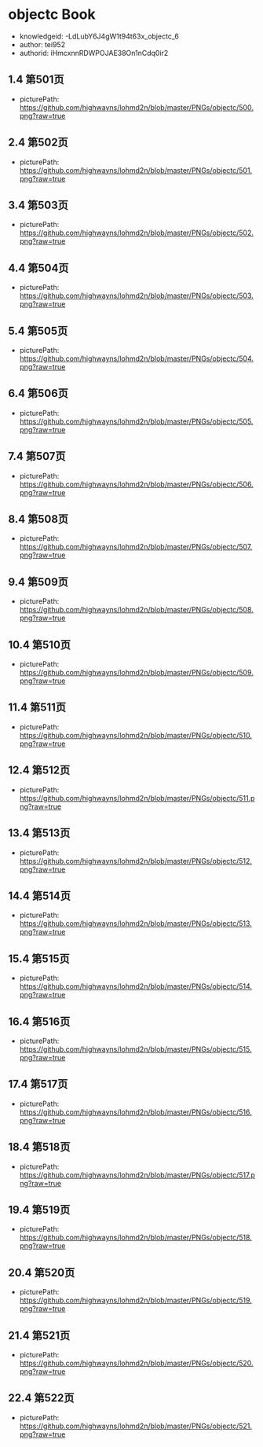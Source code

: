 objectc Book
===
* knowledgeid: -LdLubY6J4gW1t94t63x_objectc_6
* author: tei952
* authorid: iHmcxnnRDWPOJAE38On1nCdq0ir2

## 1.4 第501页
* picturePath: https://github.com/highwayns/lohmd2n/blob/master/PNGs/objectc/500.png?raw=true

## 2.4 第502页
* picturePath: https://github.com/highwayns/lohmd2n/blob/master/PNGs/objectc/501.png?raw=true

## 3.4 第503页
* picturePath: https://github.com/highwayns/lohmd2n/blob/master/PNGs/objectc/502.png?raw=true

## 4.4 第504页
* picturePath: https://github.com/highwayns/lohmd2n/blob/master/PNGs/objectc/503.png?raw=true

## 5.4 第505页
* picturePath: https://github.com/highwayns/lohmd2n/blob/master/PNGs/objectc/504.png?raw=true

## 6.4 第506页
* picturePath: https://github.com/highwayns/lohmd2n/blob/master/PNGs/objectc/505.png?raw=true

## 7.4 第507页
* picturePath: https://github.com/highwayns/lohmd2n/blob/master/PNGs/objectc/506.png?raw=true

## 8.4 第508页
* picturePath: https://github.com/highwayns/lohmd2n/blob/master/PNGs/objectc/507.png?raw=true

## 9.4 第509页
* picturePath: https://github.com/highwayns/lohmd2n/blob/master/PNGs/objectc/508.png?raw=true

## 10.4 第510页
* picturePath: https://github.com/highwayns/lohmd2n/blob/master/PNGs/objectc/509.png?raw=true

## 11.4 第511页
* picturePath: https://github.com/highwayns/lohmd2n/blob/master/PNGs/objectc/510.png?raw=true

## 12.4 第512页
* picturePath: https://github.com/highwayns/lohmd2n/blob/master/PNGs/objectc/511.png?raw=true

## 13.4 第513页
* picturePath: https://github.com/highwayns/lohmd2n/blob/master/PNGs/objectc/512.png?raw=true

## 14.4 第514页
* picturePath: https://github.com/highwayns/lohmd2n/blob/master/PNGs/objectc/513.png?raw=true

## 15.4 第515页
* picturePath: https://github.com/highwayns/lohmd2n/blob/master/PNGs/objectc/514.png?raw=true

## 16.4 第516页
* picturePath: https://github.com/highwayns/lohmd2n/blob/master/PNGs/objectc/515.png?raw=true

## 17.4 第517页
* picturePath: https://github.com/highwayns/lohmd2n/blob/master/PNGs/objectc/516.png?raw=true

## 18.4 第518页
* picturePath: https://github.com/highwayns/lohmd2n/blob/master/PNGs/objectc/517.png?raw=true

## 19.4 第519页
* picturePath: https://github.com/highwayns/lohmd2n/blob/master/PNGs/objectc/518.png?raw=true

## 20.4 第520页
* picturePath: https://github.com/highwayns/lohmd2n/blob/master/PNGs/objectc/519.png?raw=true

## 21.4 第521页
* picturePath: https://github.com/highwayns/lohmd2n/blob/master/PNGs/objectc/520.png?raw=true

## 22.4 第522页
* picturePath: https://github.com/highwayns/lohmd2n/blob/master/PNGs/objectc/521.png?raw=true

